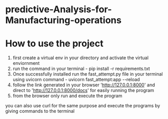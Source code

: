 # predictive-Analysis-for-Manufacturing-operations

# How to use the project 
1. first create a virtual env in your directory and activate the virtual enviornment
2. run the command in your terminal - pip install -r requirements.txt
3. Once successfully installed run the fast_attempt.py file in your terminal using uvicorn command - uvicorn fast_attempt:app --reload
4. follow the link generated in your browser 'http://127.0.0.1:8000' and direct to 'http://127.0.0.1:8000/docs' for easily running the program
5. from the browser only run and execute the program

you can also use curl for the same purpose and execute the programs by giving commands to the terminal
